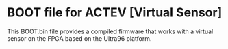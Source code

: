 # BOOT file for ACTEV [Virtual Sensor]
This BOOT.bin file provides a compiled firmware that works with a virtual sensor on the FPGA based on the Ultra96 platform.
